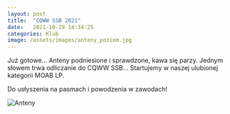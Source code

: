 ```yaml
---
layout: post
title:  "CQWW SSB 2021"
date:   2021-10-29 14:34:25
categories: Klub
image: /assets/images/anteny_poziom.jpg
---
```


Już gotowe... Anteny podniesione i sprawdzone, kawa się parzy. Jednym słowem trwa odliczanie do CQWW SSB... Startujemy w
naszej ulubionej kategorii MOAB LP.

Do usłyszenia na pasmach i powodzenia w zawodach!

![Anteny]({attach}/assets/article_images/2021-10-29/anteny.jpg)
